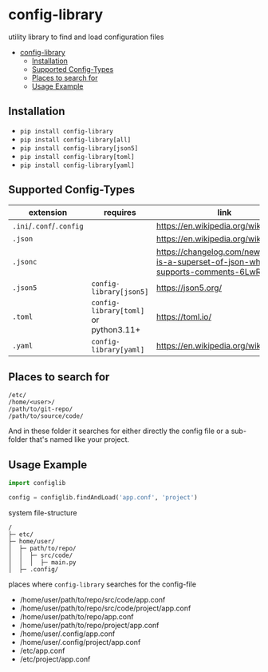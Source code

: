 # config-library
utility library to find and load configuration files

<!-- TOC -->
* [config-library](#config-library)
  * [Installation](#installation)
  * [Supported Config-Types](#supported-config-types)
  * [Places to search for](#places-to-search-for)
  * [Usage Example](#usage-example)
<!-- TOC -->

## Installation

- `pip install config-library`
- `pip install config-library[all]`
- `pip install config-library[json5]`
- `pip install config-library[toml]`
- `pip install config-library[yaml]`

## Supported Config-Types

| extension                | requires                              | link                                                                                |
|--------------------------|---------------------------------------|-------------------------------------------------------------------------------------|
| `.ini`/`.conf`/`.config` |                                       | https://en.wikipedia.org/wiki/INI_file                                              |
| `.json`                  |                                       | https://en.wikipedia.org/wiki/JSON                                                  |
| `.jsonc`                 |                                       | https://changelog.com/news/jsonc-is-a-superset-of-json-which-supports-comments-6LwR |
| `.json5`                 | `config-library[json5]`               | https://json5.org/                                                                  |
| `.toml`                  | `config-library[toml]` or python3.11+ | https://toml.io/                                                                    |
| `.yaml`                  | `config-library[yaml]`                | https://en.wikipedia.org/wiki/YAML                                                  |

## Places to search for

```
/etc/
/home/<user>/
/path/to/git-repo/
/path/to/source/code/
```

And in these folder it searches for either directly the config file or a sub-folder that's named like your project.

## Usage Example

```python
import configlib

config = configlib.findAndLoad('app.conf', 'project')
```
system file-structure
```
/
├─ etc/
├─ home/user/
│  ├─ path/to/repo/
│  │  ├─ src/code/
│  │  │  ├─ main.py
│  ├─ .config/
```
places where `config-library` searches for the config-file
- /home/user/path/to/repo/src/code/app.conf
- /home/user/path/to/repo/src/code/project/app.conf
- /home/user/path/to/repo/app.conf
- /home/user/path/to/repo/project/app.conf
- /home/user/.config/app.conf
- /home/user/.config/project/app.conf
- /etc/app.conf
- /etc/project/app.conf
